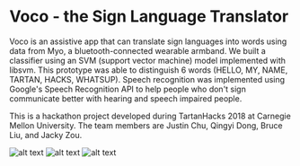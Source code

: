 # Voco - the Sign Language Translator

Voco is an assistive app that can translate sign languages into words using data from Myo, a bluetooth-connected wearable armband. We built a classifier using an SVM (support vector machine) model implemented with libsvm. This prototype was able to distinguish 6 words (HELLO, MY, NAME, TARTAN, HACKS, WHATSUP). Speech recognition was implemented using Google's Speech Recognition API to help people who don't sign communicate better with hearing and speech impaired people.

This is a hackathon project developed during TartanHacks 2018 at Carnegie Mellon University. The team members are Justin Chu, Qingyi Dong, Bruce Liu, and Jacky Zou.


![alt text](https://raw.githubusercontent.com/justinchuby/sign-recognizer-tartanhacks2018/demo/thumbnail/frontpageOfVoco.png)
![alt text](https://raw.githubusercontent.com/justinchuby/sign-recognizer-tartanhacks2018/demo/thumbnail/Instruction.png)
![alt text](https://raw.githubusercontent.com/justinchuby/sign-recognizer-tartanhacks2018/demo/thumbnail/VocoLogo.png)

